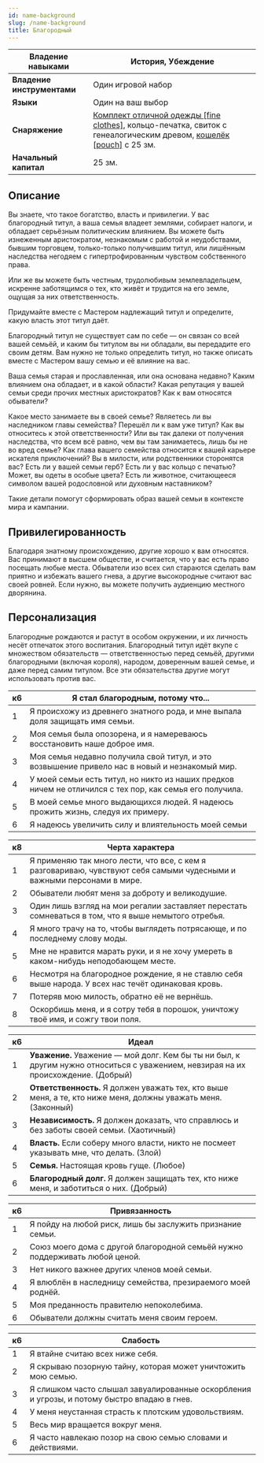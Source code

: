 ```yaml
---
id: name-background
slug: /name-background
title: Благородный
---
```

| **Владение навыками**      | История, Убеждение                                                                                                                                                                        |
| -------------------------- | ----------------------------------------------------------------------------------------------------------------------------------------------------------------------------------------- |
| **Владение инструментами** | Один игровой набор                                                                                                                                                                        |
| **Языки**                  | Один на ваш выбор                                                                                                                                                                         |
| **Снаряжение**             | [Комплект отличной одежды [fine clothes]](https://ttg.club/items/fine_clothes), кольцо-печатка, свиток с генеалогическим древом, [кошелёк [pouch]](https://ttg.club/items/pouch) с 25 зм. |
| **Начальный капитал**      | 25 зм.                                                                                                                                                                                    |
## Описание
Вы знаете, что такое богатство, власть и привилегии. У вас благородный титул, а ваша семья владеет землями, собирает налоги, и обладает серьёзным политическим влиянием. Вы можете быть изнеженным аристократом, незнакомым с работой и неудобствами, бывшим торговцем, только-только получившим титул, или лишённым наследства негодяем с гипертрофированным чувством собственного права.

Или же вы можете быть честным, трудолюбивым землевладельцем, искренне заботящимся о тех, кто живёт и трудится на его земле, ощущая за них ответственность.

Придумайте вместе с Мастером надлежащий титул и определите, какую власть этот титул даёт.

Благородный титул не существует сам по себе — он связан со всей вашей семьёй, и каким бы титулом вы ни обладали, вы передадите его своим детям. Вам нужно не только определить титул, но также описать вместе с Мастером вашу семью и её влияние на вас.

Ваша семья старая и прославленная, или она основана недавно? Каким влиянием она обладает, и в какой области? Какая репутация у вашей семьи среди прочих местных аристократов? Как к вам относятся обыватели?

Какое место занимаете вы в своей семье? Являетесь ли вы наследником главы семейства? Перешёл ли к вам уже титул? Как вы относитесь к этой ответственности? Или вы так далеки от получения наследства, что всем всё равно, чем вы там занимаетесь, лишь бы не во вред семье? Как глава вашего семейства относится к вашей карьере искателя приключений? Вы в милости, или родственники сторонятся вас? Есть ли у вашей семьи герб? Есть ли у вас кольцо с печатью? Может, вы одеты в особые цвета? Есть ли животное, считающееся символом вашей родословной или духовным наставником?

Такие детали помогут сформировать образ вашей семьи в контексте мира и кампании.

## Привилегированность
Благодаря знатному происхождению, другие хорошо к вам относятся. Вас принимают в высшем обществе, и считается, что у вас есть право посещать любые места. Обыватели изо всех сил стараются сделать вам приятно и избежать вашего гнева, а другие высокородные считают вас своей ровней. Если нужно, вы можете получить аудиенцию местного дворянина.

## Персонализация
Благородные рождаются и растут в особом окружении, и их личность несёт отпечаток этого воспитания. Благородный титул идёт вкупе с множеством обязательств — ответственностью перед семьёй, другими благородными (включая короля), народом, доверенным вашей семье, и даже перед самим титулом. Все эти обязательства другие могут использовать против вас.

|к6|Я стал благородным, потому что...|
|---|---|
|1|Я происхожу из древнего знатного рода, и мне выпала доля защищать имя семьи.|
|2|Моя семья была опозорена, и я намереваюсь восстановить наше доброе имя.|
|3|Моя семья недавно получила свой титул, и это возвышение привело нас в новый и незнакомый мир.|
|4|У моей семьи есть титул, но никто из наших предков ничем не отличился с тех пор, как семья его получила.|
|5|В моей семье много выдающихся людей. Я надеюсь прожить жизнь, следуя их примеру.|
|6|Я надеюсь увеличить силу и влиятельность моей семьи|

|к8|Черта характера|
|---|---|
|1|Я применяю так много лести, что все, с кем я разговариваю, чувствуют себя самыми чудесными и важными персонами в мире.|
|2|Обыватели любят меня за доброту и великодушие.|
|3|Один лишь взгляд на мои регалии заставляет перестать сомневаться в том, что я выше немытого отребья.|
|4|Я много трачу на то, чтобы выглядеть потрясающе, и по последнему слову моды.|
|5|Мне не нравится марать руки, и я не хочу умереть в каком-нибудь неподобающем месте.|
|6|Несмотря на благородное рождение, я не ставлю себя выше народа. У всех нас течёт одинаковая кровь.|
|7|Потеряв мою милость, обратно её не вернёшь.|
|8|Оскорбишь меня, и я сотру тебя в порошок, уничтожу твоё имя, и сожгу твои поля.|

|к6|Идеал|
|---|---|
|1|**Уважение.** Уважение — мой долг. Кем бы ты ни был, к другим нужно относиться с уважением, невзирая на их происхождение. (Добрый)|
|2|**Ответственность.** Я должен уважать тех, кто выше меня, а те, кто ниже меня, должны уважать меня. (Законный)|
|3|**Независимость.** Я должен доказать, что справлюсь и без заботы своей семьи. (Хаотичный)|
|4|**Власть.** Если соберу много власти, никто не посмеет указывать мне, что делать. (Злой)|
|5|**Семья.** Настоящая кровь гуще. (Любое)|
|6|**Благородный долг.** Я должен защищать тех, кто ниже меня, и заботиться о них. (Добрый)|

|к6|Привязанность|
|---|---|
|1|Я пойду на любой риск, лишь бы заслужить признание семьи.|
|2|Союз моего дома с другой благородной семьёй нужно поддерживать любой ценой.|
|3|Нет никого важнее других членов моей семьи.|
|4|Я влюблён в наследницу семейства, презираемого моей роднёй.|
|5|Моя преданность правителю непоколебима.|
|6|Обыватели должны считать меня своим героем.|

|к6|Слабость|
|---|---|
|1|Я втайне считаю всех ниже себя.|
|2|Я скрываю позорную тайну, которая может уничтожить мою семью.|
|3|Я слишком часто слышал завуалированные оскорбления и угрозы, и потому быстро впадаю в гнев.|
|4|У меня неустанная страсть к плотским удовольствиям.|
|5|Весь мир вращается вокруг меня.|
|6|Я часто навлекаю позор на свою семью словами и действиями.|